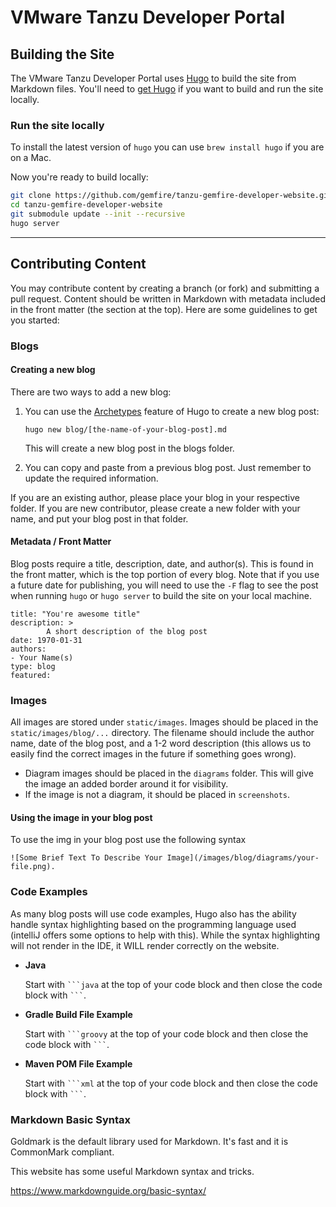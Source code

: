 # VMware Tanzu Developer Portal

## Building the Site

The VMware Tanzu Developer Portal uses [Hugo](https://gohugo.io/) to build the site from Markdown files. You'll need to [get Hugo](https://gohugo.io/getting-started/installing/) if you want to build and run the site locally.

### Run the site locally

To install the latest version of `hugo` you can use `brew install hugo` if you are on a Mac. 

Now you're ready to build locally:

```bash
git clone https://github.com/gemfire/tanzu-gemfire-developer-website.git
cd tanzu-gemfire-developer-website
git submodule update --init --recursive
hugo server
```
---

## Contributing Content

You may contribute content by creating a branch (or fork) and submitting a pull request. Content should be written in Markdown with metadata included in the front matter (the section at the top). Here are some guidelines to get you started:

### Blogs

#### Creating a new blog
There are two ways to add a new blog:

1.  You can use the [Archetypes](https://gohugo.io/content-management/archetypes/) feature of Hugo to create a new blog post:

    `hugo new blog/[the-name-of-your-blog-post].md`

    This will create a new blog post in the blogs folder.  

2.  You can copy and paste from a previous blog post.  Just remember to update the required information.

If you are an existing author, please place your blog in your respective folder.  If you are new contributor, please create a new folder with your name, and put your blog post in that folder.

#### Metadata / Front Matter 

Blog posts require a title, description, date, and author(s).  This is found in the front matter, which is the top portion of every blog.  Note that if you use a future date for publishing, you will need to use the `-F` flag to see the post when running `hugo` or `hugo server` to build the site on your local machine.

```
title: "You're awesome title"
description: >
        A short description of the blog post
date: 1970-01-31
authors: 
- Your Name(s)
type: blog
featured: 
```

### Images
All images are stored under `static/images`. Images should be placed in the  `static/images/blog/...` directory. The filename should include the author name, date of the blog post, and a 1-2 word description (this allows us to easily find the correct images in the future if something goes wrong). 

* Diagram images should be placed in the `diagrams` folder.  This will give the image an added border around it for visibility. 
* If the image is not a diagram, it should be placed in `screenshots`.

#### Using the image in your blog post 
To use the img in your blog post use the following syntax


`![Some Brief Text To Describe Your Image](/images/blog/diagrams/your-file.png).`

### Code Examples
As many blog posts will use code examples, Hugo also has the ability handle syntax highlighting based on the programming language used (intelliJ offers some options to help with this).  While the syntax highlighting will not render in the IDE, it WILL render correctly on the website.

* **Java**

    Start with ` ```java ` at the top of your code block and then close the code block  with ` ``` `.

* **Gradle Build File Example**

    Start with ` ```groovy ` at the top of your code block and then close the code block with  ` ``` `.

* **Maven POM File Example**

    Start with ` ```xml ` at the top of your code block and then close the code block with ` ``` `.

### Markdown Basic Syntax 
Goldmark is the default library used for Markdown. It's fast and it is CommonMark compliant. 

This website has some useful Markdown syntax and tricks.

https://www.markdownguide.org/basic-syntax/

